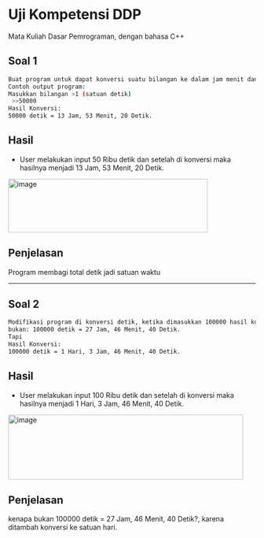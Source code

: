 # Uji Kompetensi DDP

Mata Kuliah Dasar Pemrograman, dengan bahasa C++

## Soal 1
```bash
Buat program untuk dapat konversi suatu bilangan ke dalam jam menit dan detik.
Contoh output program:
Masukkan bilangan >1 (satuan detik)
 >>50000
Hasil Konversi:
50000 detik = 13 Jam, 53 Menit, 20 Detik.
```

## Hasil
 - User melakukan input 50 Ribu detik dan setelah di konversi maka hasilnya menjadi 13 Jam, 53 Menit, 20 Detik.
 
<img width="406" height="109" alt="image" src="https://github.com/user-attachments/assets/6778960c-f81a-438b-9c9e-64a0418f3758" />

## Penjelasan
Program membagi total detik jadi satuan waktu

---

## Soal 2
```bash
Modifikasi program di konversi detik, ketika dimasukkan 100000 hasil konversinya
bukan: 100000 detik = 27 Jam, 46 Menit, 40 Detik.
Tapi 
Hasil Konversi:
100000 detik = 1 Hari, 3 Jam, 46 Menit, 40 Detik.
```

## Hasil
 - User melakukan input 100 Ribu detik dan setelah di konversi maka hasilnya menjadi 1 Hari, 3 Jam, 46 Menit, 40 Detik.

<img width="478" height="132" alt="image" src="https://github.com/user-attachments/assets/4359f0d3-e96b-40f9-a0df-9d7acf605836" />

## Penjelasan

kenapa bukan 100000 detik = 27 Jam, 46 Menit, 40 Detik?, karena ditambah konversi ke satuan hari.
 
